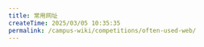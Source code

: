 ```yaml
---
title: 常用网址
createTime: 2025/03/05 10:35:35
permalink: /campus-wiki/competitions/often-used-web/
---
```

